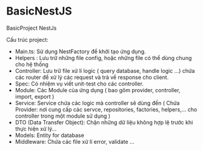 # BasicNestJS

BasicProject NestJs

Cấu trúc project:

- Main.ts: Sử dụng NestFactory để khởi tạo ứng dụng.
- Helpers : Lưu trữ những file config, hoặc những file có thể dùng chung cho hệ thống
- Controller: Lưu trữ file xử lí logic ( query database, handle logic ...) chứa các router để xử lý các request và trả về response cho client.
- Spec: Có nhiệm vụ viết unit-test cho các controller.
- Module: Các Module của ứng dụng ( bao gôm provider, controller, import, export )
- Service: Service chứa các logic mà controller sẽ dùng đến ( Chứa Provider: nơi cung cấp các servce, repositories, factories, helpers,... cho controller trong một module sử dụng )
- DTO (Data Transfer Object): Chặn những dữ liệu không hợp lệ trước khi thực hiện xử lý...
- Models: Entity for database
- Middleware: Chứa các file xử lí error, validate ...
